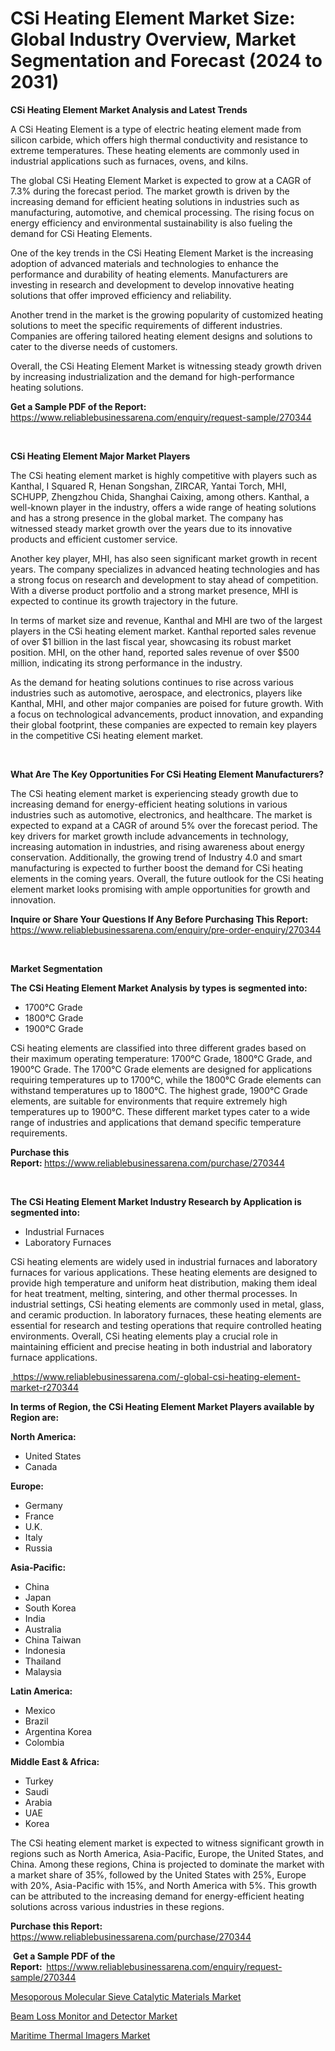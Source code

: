 <p><h1>CSi Heating Element Market Size: Global Industry Overview, Market Segmentation and Forecast (2024 to 2031)</h1></p><p><strong>CSi Heating Element Market Analysis and Latest Trends</strong></p>
<p><p>A CSi Heating Element is a type of electric heating element made from silicon carbide, which offers high thermal conductivity and resistance to extreme temperatures. These heating elements are commonly used in industrial applications such as furnaces, ovens, and kilns.</p><p>The global CSi Heating Element Market is expected to grow at a CAGR of 7.3% during the forecast period. The market growth is driven by the increasing demand for efficient heating solutions in industries such as manufacturing, automotive, and chemical processing. The rising focus on energy efficiency and environmental sustainability is also fueling the demand for CSi Heating Elements.</p><p>One of the key trends in the CSi Heating Element Market is the increasing adoption of advanced materials and technologies to enhance the performance and durability of heating elements. Manufacturers are investing in research and development to develop innovative heating solutions that offer improved efficiency and reliability.</p><p>Another trend in the market is the growing popularity of customized heating solutions to meet the specific requirements of different industries. Companies are offering tailored heating element designs and solutions to cater to the diverse needs of customers.</p><p>Overall, the CSi Heating Element Market is witnessing steady growth driven by increasing industrialization and the demand for high-performance heating solutions.</p></p>
<p><strong>Get a Sample PDF of the Report:&nbsp;</strong> <a href="https://www.reliablebusinessarena.com/enquiry/request-sample/270344">https://www.reliablebusinessarena.com/enquiry/request-sample/270344</a></p>
<p>&nbsp;</p>
<p><strong>CSi Heating Element Major Market Players</strong></p>
<p><p>The CSi heating element market is highly competitive with players such as Kanthal, I Squared R, Henan Songshan, ZIRCAR, Yantai Torch, MHI, SCHUPP, Zhengzhou Chida, Shanghai Caixing, among others. Kanthal, a well-known player in the industry, offers a wide range of heating solutions and has a strong presence in the global market. The company has witnessed steady market growth over the years due to its innovative products and efficient customer service.</p><p>Another key player, MHI, has also seen significant market growth in recent years. The company specializes in advanced heating technologies and has a strong focus on research and development to stay ahead of competition. With a diverse product portfolio and a strong market presence, MHI is expected to continue its growth trajectory in the future.</p><p>In terms of market size and revenue, Kanthal and MHI are two of the largest players in the CSi heating element market. Kanthal reported sales revenue of over $1 billion in the last fiscal year, showcasing its robust market position. MHI, on the other hand, reported sales revenue of over $500 million, indicating its strong performance in the industry.</p><p>As the demand for heating solutions continues to rise across various industries such as automotive, aerospace, and electronics, players like Kanthal, MHI, and other major companies are poised for future growth. With a focus on technological advancements, product innovation, and expanding their global footprint, these companies are expected to remain key players in the competitive CSi heating element market.</p></p>
<p>&nbsp;</p>
<p><strong>What Are The Key Opportunities For CSi Heating Element Manufacturers?</strong></p>
<p><p>The CSi heating element market is experiencing steady growth due to increasing demand for energy-efficient heating solutions in various industries such as automotive, electronics, and healthcare. The market is expected to expand at a CAGR of around 5% over the forecast period. The key drivers for market growth include advancements in technology, increasing automation in industries, and rising awareness about energy conservation. Additionally, the growing trend of Industry 4.0 and smart manufacturing is expected to further boost the demand for CSi heating elements in the coming years. Overall, the future outlook for the CSi heating element market looks promising with ample opportunities for growth and innovation.</p></p>
<p><strong>Inquire or Share Your Questions If Any Before Purchasing This Report:</strong> <a href="https://www.reliablebusinessarena.com/enquiry/pre-order-enquiry/270344">https://www.reliablebusinessarena.com/enquiry/pre-order-enquiry/270344</a></p>
<p>&nbsp;</p>
<p><strong>Market Segmentation</strong></p>
<p><strong>The CSi Heating Element Market Analysis by types is segmented into:</strong></p>
<p><ul><li>1700°C Grade</li><li>1800°C Grade</li><li>1900°C Grade</li></ul></p>
<p><p>CSi heating elements are classified into three different grades based on their maximum operating temperature: 1700°C Grade, 1800°C Grade, and 1900°C Grade. The 1700°C Grade elements are designed for applications requiring temperatures up to 1700°C, while the 1800°C Grade elements can withstand temperatures up to 1800°C. The highest grade, 1900°C Grade elements, are suitable for environments that require extremely high temperatures up to 1900°C. These different market types cater to a wide range of industries and applications that demand specific temperature requirements.</p></p>
<p><strong>Purchase this Report:&nbsp;</strong><a href="https://www.reliablebusinessarena.com/purchase/270344">https://www.reliablebusinessarena.com/purchase/270344</a></p>
<p>&nbsp;</p>
<p><strong>The CSi Heating Element Market Industry Research by Application is segmented into:</strong></p>
<p><ul><li>Industrial Furnaces</li><li>Laboratory Furnaces</li></ul></p>
<p><p>CSi heating elements are widely used in industrial furnaces and laboratory furnaces for various applications. These heating elements are designed to provide high temperature and uniform heat distribution, making them ideal for heat treatment, melting, sintering, and other thermal processes. In industrial settings, CSi heating elements are commonly used in metal, glass, and ceramic production. In laboratory furnaces, these heating elements are essential for research and testing operations that require controlled heating environments. Overall, CSi heating elements play a crucial role in maintaining efficient and precise heating in both industrial and laboratory furnace applications.</p></p>
<p><a href="https://www.reliablebusinessarena.com/-global-csi-heating-element-market-r270344">&nbsp;https://www.reliablebusinessarena.com/-global-csi-heating-element-market-r270344</a></p>
<p><strong>In terms of Region, the CSi Heating Element Market Players available by Region are:</strong></p>
<p>
    <p> <strong> North America: </strong>
        <ul>
            <li>United States</li>
            <li>Canada</li>
        </ul>
        </p> 
    <p> <strong> Europe: </strong>
        <ul>
            <li>Germany</li>
            <li>France</li>
            <li>U.K.</li>
            <li>Italy</li>
            <li>Russia</li>
        </ul>
        </p> 
    <p> <strong> Asia-Pacific: </strong>
        <ul>
            <li>China</li>
            <li>Japan</li>
            <li>South Korea</li>
            <li>India</li>
            <li>Australia</li>
            <li>China Taiwan</li>
            <li>Indonesia</li>
            <li>Thailand</li>
            <li>Malaysia</li>
        </ul>
        </p> 
    <p> <strong> Latin America: </strong>
        <ul>
            <li>Mexico</li>
            <li>Brazil</li>
            <li>Argentina Korea</li>
            <li>Colombia</li>
        </ul>
        </p> 
    <p> <strong> Middle East & Africa: </strong>
        <ul>
            <li>Turkey</li>
            <li>Saudi</li>
            <li>Arabia</li>
            <li>UAE</li>
            <li>Korea</li>
        </ul>
    </p>
    </p>
<p><p>The CSi heating element market is expected to witness significant growth in regions such as North America, Asia-Pacific, Europe, the United States, and China. Among these regions, China is projected to dominate the market with a market share of 35%, followed by the United States with 25%, Europe with 20%, Asia-Pacific with 15%, and North America with 5%. This growth can be attributed to the increasing demand for energy-efficient heating solutions across various industries in these regions.</p></p>
<p><strong>Purchase this Report: </strong><a href="https://www.reliablebusinessarena.com/purchase/270344">https://www.reliablebusinessarena.com/purchase/270344</a></p>
<p>&nbsp;<strong>Get a Sample PDF of the Report:&nbsp;&nbsp;</strong><a href="https://www.reliablebusinessarena.com/enquiry/request-sample/270344">https://www.reliablebusinessarena.com/enquiry/request-sample/270344</a></p>
<p><strong></strong></p>
<p><p><a href="https://github.com/GutierrezZulma1/Market-Research-Report-List-1/blob/main/mesoporous-molecular-sieve-catalytic-materials-market.md">Mesoporous Molecular Sieve Catalytic Materials Market</a></p><p><a href="https://medium.com/@charlesporter2662/insights-into-the-beam-loss-monitor-and-detector-industry-market-financial-status-market-size-5ffa8348351d">Beam Loss Monitor and Detector Market</a></p><p><a href="https://medium.com/@jjkh377/maritime-thermal-imagers-industry-analysis-report-its-market-size-share-trends-by-application-cf8ef11fde4a">Maritime Thermal Imagers Market</a></p></p>